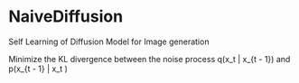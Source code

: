# NaiveDiffusion
Self Learning of Diffusion Model for Image generation

Minimize the KL divergence between the noise process q(x_t | x_{t - 1}) and p(x_{t - 1} | x_t )